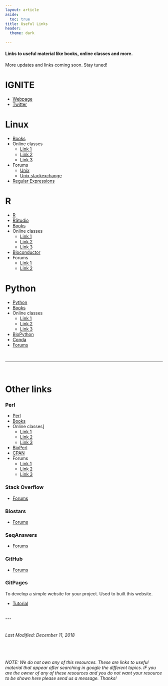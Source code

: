 ```yaml
---
layout: article
aside:
  toc: true
title: Useful Links
header:
  theme: dark
  
---
```


#### Links to useful material like books, online classes and more.  
More updates and links coming soon. Stay tuned!  


# IGNITE
- [Webpage](http://www.itn-ignite.eu/)
- [Twitter](https://twitter.com/itn_ignite)

# Linux  
- [Books]()  
- Online classes  
    - [Link 1](https://training.linuxfoundation.org/resources/free-courses/introduction-to-linux/?_sft_content_type=free-course)
    - [Link 2](https://www.edx.org/course/introduction-to-linux)
    - [Link 3](https://www.udemy.com/courses/search/?src=ukw&q=linux)
- Forums
    - [Unix](https://www.unix.com/)
    - [Unix stackexchange](https://unix.stackexchange.com/)
- [Regular Expressions](https://michael.tngconsulting.ca/UNIX_Regular_Expressions.pdf)

# R
- [R](https://cran.r-project.org/)
- [RStudio](https://www.rstudio.com/products/rstudio/download/)
- [Books]()
- Online classes
    - [Link 1](https://www.coursera.org/learn/r-programming)
    - [Link 2](https://www.edx.org/learn/r-programming)
    - [Link 3](https://www.datacamp.com/courses/free-introduction-to-r)
- [Bioconductor](https://www.bioconductor.org/)
- Forums
    - [Link 1](https://r-dir.com/community/forums.html)
    - [Link 2](https://r-forge.r-project.org/forum/forum.php?forum_id=78&group_id=34)

# Python
- [Python](https://www.python.org/)
- [Books]()
- Online classes
    - [Link 1](https://www.edx.org/learn/python)
    - [Link 2](https://www.coursera.org/courses?query=python)
    - [Link 3](https://www.learnpython.org/)
- [BioPython](https://biopython.org/)
- [Conda](https://www.anaconda.com/download/)
- [Forums](https://python-forum.io/)  

<br />

---  

<br />

# Other links  

### Perl  
- [Perl](https://www.perl.org/)
- [Books]()
- Online classes]
    - [Link 1](https://www.learn-perl.org/)
    - [Link 2](https://alison.com/course/fundamentals-of-perl-programming)
    - [Link 3](https://www.udemy.com/perltutorial/)
- [BioPerl](https://bioperl.org/)
- [CPAN](https://www.cpan.org/)
- Forums
    - [Link 1](https://www.perl.org/community.html)
    - [Link 2](http://perlguru.com/)
    - [Link 3](https://www.perlmonks.org/?)

### Stack Overflow
- [Forums](https://stackoverflow.com/)

### Biostars
- [Forums](https://www.biostars.org/)

### SeqAnswers
- [Forums](http://seqanswers.com/)

### GitHub
- [Forums](https://github.com/)

### GitPages
To develop a simple website for your project. Used to built this website.  
- [Tutorial](https://pages.github.com/)


<br />
---
<br />
<br />

###### Last Modified: December 11, 2018  

<br />

###### NOTE: We do not own any of this resources. These are links to useful material that appear after searching in google the different topics. IF you are the owner of any of these resources and you do not want your resource to be shown here please send us a message. Thanks!
